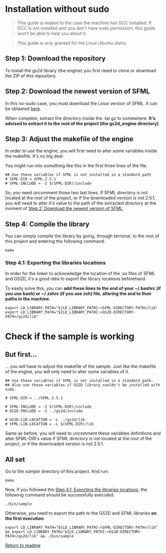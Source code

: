 # Installation without sudo

> This guide is related to the case the machine has GCC installed.
If GCC is not installed and you don't have sudo permission, this
guide won't be able to help you about it.

> This guide is only granted for the Linux Ubuntu distro.

## Step 1: Download the repository

To install the gs2d library (the engine) you first need to clone or download the
ZIP of this repository.

## Step 2: Download the newest version of SFML

In this no-sudo case, you must download the Linux version of SFML. It can be
obtained [here](https://www.sfml-dev.org/download.php).

When complete, extract the directory inside the .tar.gz to somewhere. **It's advised to
extract it to the root of the project (the gs2d_engine directory)**.

## Step 3: Adjust the makefile of the engine

In order to use the engine, you will first need to alter some variables inside the makefile.
It's no big deal.

You might run into something like this in the first three lines of the file.

```
## Use these variables if SFML is not installed in a standard path
# SFML-DIR = SFML-2.5.1
# SFML-INCLUDE = -I $(SFML-DIR)/include
```

So, you need uncomment those two last lines. If SFML directory is not located at the root
of the project, or if the downloaded version is not 2.5.1, you will need to alter it's
value to the path of the extracted directory at the moment of [Step 2: Download the newest version of SFML](https://github.com/murilobnt/gs2d_engine/blob/master/.github/installation_without_sudo.md#step-3-download-the-newest-version-of-sfml).

## Step 4: Compile the library

You can simply compile the library by going, through terminal, to the root of
this project and entering the following command.

```
make
```

### Step 4.1: Exporting the libraries locations

In order for the linker to acknowledge the location of the .so files of SFML and GS2D,
it's a good idea to export the library locations beforehand.

To easily solve this, you can
**add these lines to the end of your ~/.bashrc (if you use bash) or ~/.zshrc
(if you use zsh) file, altering the <SFML-DIRECTORY-PATH> and <GS2D-DIRECTORY-PATH>
to their paths in the machine**.

```
export LD_LIBRARY_PATH="${LD_LIBRARY_PATH}:<SFML-DIRECTORY-PATH>/lib"
export LD_LIBRARY_PATH="${LD_LIBRARY_PATH}:<GS2D-DIRECTORY-PATH>/gs2d/lib"
```

# Check if the sample is working

## But first...

... you will have to adjust the makefile of the sample. Just like the makefile of the
engine, you will only need to alter some variables of it.

```
## Use these variables if SFML is not installed in a standard path.
## Also use these variables if GS2D library couldn't be installed with sudo.

# SFML-DIR = ../SFML-2.5.1

# SFML-INCLUDE = -I $(SFML-DIR)/include
# GS2D-INCLUDE = -I ../gs2d/include

# GS2D-LIB-LOCATION = -L ../gs2d/lib
# SFML-LIB-LOCATION = -L $(SFML-DIR)/lib
```

Same as before, you will need to uncomment these variables definitions and
alter SFML-DIR's value if SFML directory is not located at the root
of the project, or if the downloaded version is not 2.5.1.

## All set

Go to the *sample* directory of this project. And run:

```
make
```

Now, if you followed the [Step 4.1: Exporting the libraries locations](https://github.com/murilobnt/gs2d_engine/blob/master/.github/installation.md#step-41-exporting-the-libraries-locations),
the following command should be successfully executed.

```
./bin/sample
```

Otherwise, you need to export the path to the GS2D and SFML libraries **on the first execution**.

```
export LD_LIBRARY_PATH="${LD_LIBRARY_PATH}:<SFML-DIRECTORY-PATH>/lib" && export LD_LIBRARY_PATH="${LD_LIBRARY_PATH}:<GS2D-DIRECTORY-PATH>/gs2d/lib" && ./bin/sample
```

[Return to readme](https://github.com/murilobnt/gs2d_engine#installation)
